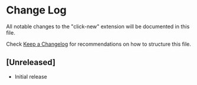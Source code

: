 # Change Log

All notable changes to the "click-new" extension will be documented in this file.

Check [Keep a Changelog](http://keepachangelog.com/) for recommendations on how to structure this file.

## [Unreleased]

- Initial release